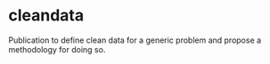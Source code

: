 # cleandata
Publication to define clean data for a generic problem and propose a methodology for doing so.

